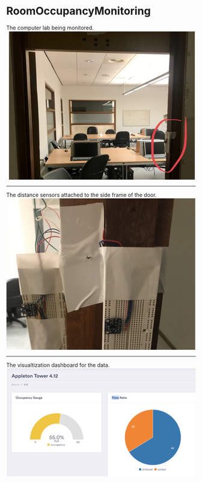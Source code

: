 # RoomOccupancyMonitoring

The computer lab being monitored.
![](https://github.com/weitat95/RoomOccupancyMonitoring/blob/master/figures/room.png)

---
The distance sensors attached to the side frame of the door.
![](https://github.com/weitat95/RoomOccupancyMonitoring/blob/master/figures/side.png)

---
The visualtization dashboard for the data.
![](https://github.com/weitat95/RoomOccupancyMonitoring/blob/master/figures/dashboard.png)
